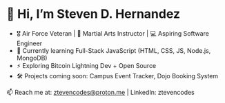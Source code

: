 # 👋 Hi, I’m Steven D. Hernandez

- 🎖️ Air Force Veteran | 🥋 Martial Arts Instructor | 💻 Aspiring Software Engineer  
- 🌱 Currently learning Full-Stack JavaScript (HTML, CSS, JS, Node.js, MongoDB)  
- ⚡ Exploring Bitcoin Lightning Dev + Open Source  
- 🛠️ Projects coming soon: Campus Event Tracker, Dojo Booking System

📫 Reach me at: ztevencodes@proton.me | LinkedIn: ztevencodes
